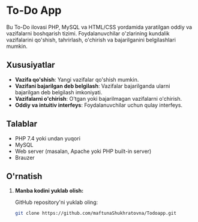 # To-Do App

Bu To-Do ilovasi PHP, MySQL va HTML/CSS yordamida yaratilgan oddiy va vazifalarni boshqarish tizimi. Foydalanuvchilar o'zlarining kundalik vazifalarini qo'shish, tahrirlash, o'chirish va bajarilganini belgilashlari mumkin.

## Xususiyatlar

- **Vazifa qo'shish**: Yangi vazifalar qo'shish mumkin.
- **Vazifani bajarilgan deb belgilash**: Vazifalar bajarilganda ularni bajarilgan deb belgilash imkoniyati.
- **Vazifalarni o'chirish**: O'tgan yoki bajarilmagan vazifalarni o'chirish.
- **Oddiy va intuitiv interfeys**: Foydalanuvchilar uchun qulay interfeys.

## Talablar

- PHP 7.4 yoki undan yuqori
- MySQL
- Web server (masalan, Apache yoki PHP built-in server)
- Brauzer

## O'rnatish

1. **Manba kodini yuklab olish:**

   GitHub repository'ni yuklab oling:

   ```bash
   git clone https://github.com/maftunaShukhratovna/Todoapp.git


